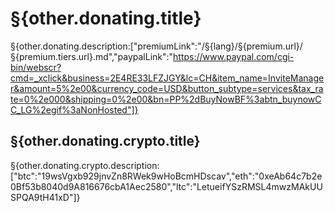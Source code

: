 # §{other.donating.title}

§{other.donating.description:["premiumLink":"/§{lang}/§{premium.url}/§{premium.tiers.url}.md","paypalLink":"https://www.paypal.com/cgi-bin/webscr?cmd=_xclick&business=2E4RE33LFZJGY&lc=CH&item_name=InviteManager&amount=5%2e00&currency_code=USD&button_subtype=services&tax_rate=0%2e000&shipping=0%2e00&bn=PP%2dBuyNowBF%3abtn_buynowCC_LG%2egif%3aNonHosted"]}

## §{other.donating.crypto.title}

§{other.donating.crypto.description:["btc":"19wsVgxb929jnvZn8RWek9wHoBcmHDscav","eth":"0xeAb64c7b2e0Bf53b8040d9A816676cbA1Aec2580","ltc":"LetueifYSzRMSL4mwzMAkUUSPQA9tH41xD"]}
